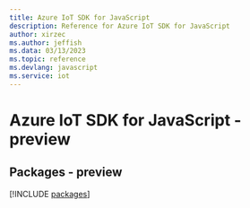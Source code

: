 ```yaml
---
title: Azure IoT SDK for JavaScript
description: Reference for Azure IoT SDK for JavaScript
author: xirzec
ms.author: jeffish
ms.data: 03/13/2023
ms.topic: reference
ms.devlang: javascript
ms.service: iot
---
```

# Azure IoT SDK for JavaScript - preview
## Packages - preview
[!INCLUDE [packages](iot-index.md)]
